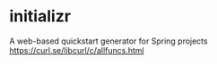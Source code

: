 # initializr
A web-based quickstart generator for Spring projects
https://curl.se/libcurl/c/allfuncs.html
